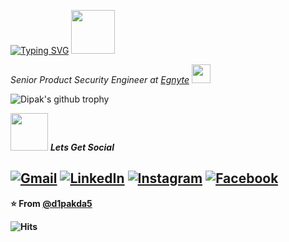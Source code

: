 [![Typing SVG](https://readme-typing-svg.herokuapp.com?font=Roboto+Condensed&size=24&duration=5005&background=3AFF2D00&height=52&lines=Hello+There!+++This+is+Dipak+;Senior+Security+Engineer)](https://git.io/typing-svg) <img src="https://media.giphy.com/media/IfsByYYHyNlnINT46g/giphy.gif" width="70">
<p><em>Senior Product Security Engineer at <a href="https://www.egnyte.com">Egnyte</a> <img src="https://media.giphy.com/media/WUlplcMpOCEmTGBtBW/giphy.gif" width="30">
  </em></p>

![Dipak's github trophy](https://github-profile-trophy.vercel.app/?username=d1pakda5&theme=dracula)

<img src="https://media.giphy.com/media/LnQjpWaON8nhr21vNW/giphy.gif" width="60"> <em><b>Lets Get Social</em>
<p>

<a href="mailto:deepakdas288@gmail.com"><img src="https://img.shields.io/badge/-Gmail-c14438?style=flat-square&logo=Gmail&logoColor=white&link=mailto:deepakdas288@gmail.com" alt="Gmail"></a>
<a href="https://www.linkedin.com/in/dipakkumardas1/"><img src="https://img.shields.io/badge/LinkedIn-%230077B5.svg?&style=flat-square&logo=linkedin&logoColor=white" alt="LinkedIn"></a>
<a href="https://www.instagram.com/d1pakda5/?hl=en"><img src="https://img.shields.io/badge/Instagram-%23E4405F.svg?&style=flat-square&logo=instagram&logoColor=white" alt="Instagram"></a>
<a href="https://www.facebook.com/d1pakdas"><img src="https://img.shields.io/badge/Facebook-%231877F2.svg?&style=flat-square&logo=facebook&logoColor=white" alt="Facebook"></a></div>
---

⭐️ From [@d1pakda5](https://github.com/d1pakda5)

![Hits](https://hitcounter.pythonanywhere.com/count/tag.svg?url=https://github.com/d1pakda5)

